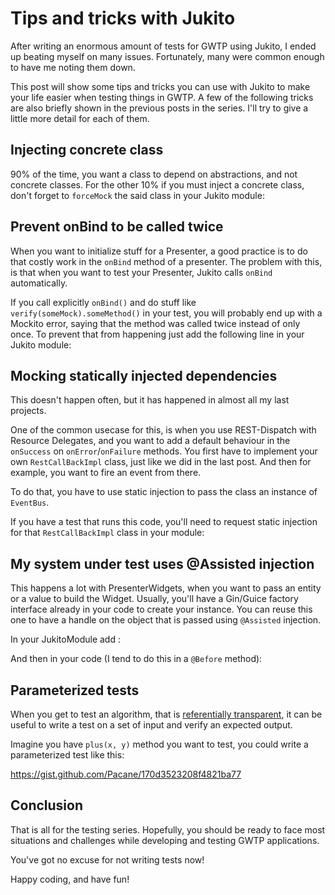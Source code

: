 # Tips and tricks with Jukito
After writing an enormous amount of tests for GWTP using Jukito, I ended up beating myself on many issues. Fortunately, many were common enough to have me noting them down.

This post will show some tips and tricks you can use with Jukito to make your life easier when testing things in GWTP. A few of the following tricks are also briefly shown in the previous posts in the series. I'll try to give a little more detail for each of them.

## Injecting concrete class
90% of the time, you want a class to depend on abstractions, and not concrete classes. For the other 10% if you must inject a concrete class, don't forget to `forceMock` the said class in your Jukito module:

<!-- Gist force mock -->

## Prevent onBind to be called twice
When you want to initialize stuff for a Presenter, a good practice is to do that costly work in the `onBind` method of a presenter. The problem with this, is that when you want to test your Presenter, Jukito calls `onBind` automatically. 

If you call explicitly `onBind()` and do stuff like `verify(someMock).someMethod()` in your test, you will probably end up with a Mockito error, saying that the method was called twice instead of only once. To prevent that from happening just add the following line in your Jukito module:

<!-- Gist Autobind disable -->

## Mocking statically injected dependencies
This doesn't happen often, but it has happened in almost all my last projects. 

One of the common usecase for this, is when you use REST-Dispatch with Resource Delegates, and you want to add a default behaviour in the `onSuccess` on `onError`/`onFailure` methods. You first have to implement your own `RestCallBackImpl` class, just like we did in the last post. And then for example, you want to fire an event from there.

To do that, you have to use static injection to pass the class an instance of `EventBus`.

If you have a test that runs this code, you'll need to request static injection for that `RestCallBackImpl` class in your module:

<!-- Gist requestStaticInjection -->

## My system under test uses @Assisted injection
This happens a lot with PresenterWidgets, when you want to pass an entity or a value to build the Widget. Usually, you'll have a Gin/Guice factory interface already in your code to create your instance. You can reuse this one to have a handle on the object that is passed using `@Assisted` injection.

In your JukitoModule add :

<!-- Gist install FactoryModuleBuilder -->

And then in your code (I tend to do this in a `@Before` method):

<!-- Gist @Before + field + sample test -->

## Parameterized tests
When you get to test an algorithm, that is [referentially transparent](https://en.wikipedia.org/wiki/Referential_transparency), it can be useful to write a test on a set of input and verify an expected output.

Imagine you have `plus(x, y)` method you want to test, you could write a parameterized test like this:

https://gist.github.com/Pacane/170d3523208f4821ba77

## Conclusion
That is all for the testing series. Hopefully, you should be ready to face most situations and challenges while developing and testing GWTP applications.

You've got no excuse for not writing tests now!

Happy coding, and have fun!
